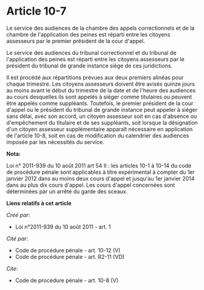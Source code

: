 # Article 10-7

Le service des audiences de la chambre des appels correctionnels et de la chambre de l'application des peines est réparti
entre les citoyens assesseurs par le premier président de la cour d'appel. 

Le service des audiences du tribunal correctionnel et du tribunal de l'application des peines est réparti entre les citoyens
assesseurs par le président du tribunal de grande instance siège de ces juridictions. 

Il est procédé aux répartitions prévues aux deux premiers alinéas pour chaque trimestre. Les citoyens assesseurs doivent être
avisés quinze jours au moins avant le début du trimestre de la date et de l'heure des audiences au cours desquelles ils sont
appelés à siéger comme titulaires ou peuvent être appelés comme suppléants. Toutefois, le premier président de la cour
d'appel ou le président du tribunal de grande instance peut appeler à siéger sans délai, avec son accord, un citoyen
assesseur soit en cas d'absence ou d'empêchement du titulaire et de ses suppléants, soit lorsque la désignation d'un citoyen
assesseur supplémentaire apparaît nécessaire en application de l'article 10-8, soit en cas de modification du calendrier des
audiences imposée par les nécessités du service.

**Nota:**

Loi n° 2011-939 du 10 août 2011 art 54 II : les articles 10-1 à 10-14 du code de procédure pénale sont applicables à titre
expérimental à compter du 1er janvier 2012 dans au moins deux cours d'appel et jusqu'au 1er janvier 2014 dans au plus dix
cours d'appel. Les cours d'appel concernées sont déterminées par un arrêté du garde des sceaux.

**Liens relatifs à cet article**

_Créé par_:

  - Loi n°2011-939 du 10 août 2011 - art. 1

_Cité par_:

  - Code de procédure pénale - art. 10-12 (V)
  - Code de procédure pénale - art. R2-11 (VD)

_Cite_:

  - Code de procédure pénale - art. 10-8 (V)
